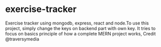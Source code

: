 # exercise-tracker
Exercise tracker using mongodb, express, react and node.To use this project, simply change the keys on backend part with own key.
It tries to focus on basics principle of how a complete MERN project works,
Credit @traversymedia
